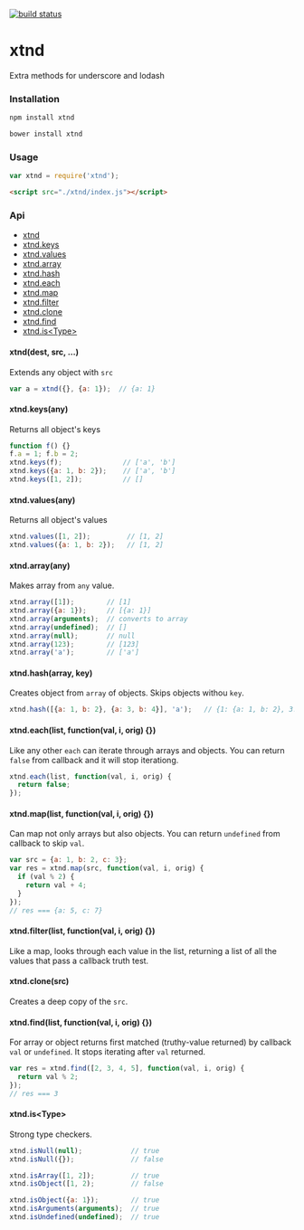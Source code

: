 [![build status](https://secure.travis-ci.org/artjock/xtnd.png)](http://travis-ci.org/artjock/xtnd)

xtnd
====
Extra methods for underscore and lodash

### Installation

```js
npm install xtnd
```
```js
bower install xtnd
```

### Usage

```js
var xtnd = require('xtnd');
```
```html
<script src="./xtnd/index.js"></script>
```

### Api

* [xtnd](#xtnd)
* [xtnd.keys](#keys)
* [xtnd.values](#values)
* [xtnd.array](#array)
* [xtnd.hash](#hash)
* [xtnd.each](#each)
* [xtnd.map](#map)
* [xtnd.filter](#filter)
* [xtnd.clone](#clone)
* [xtnd.find](#find)
* [xtnd.is&lt;Type&gt;](#is)


<a name="xtnd"></a>
#### xtnd(dest, src, ...)
Extends any object with `src`
```js
var a = xtnd({}, {a: 1});  // {a: 1}
```

<a name="keys"></a>
#### xtnd.keys(any)
Returns all object's keys
```js
function f() {}
f.a = 1; f.b = 2;
xtnd.keys(f);               // ['a', 'b']
xtnd.keys({a: 1, b: 2});    // ['a', 'b']
xtnd.keys([1, 2]);          // []
```

<a name="values"></a>
#### xtnd.values(any)
Returns all object's values
```js
xtnd.values([1, 2]);         // [1, 2]
xtnd.values({a: 1, b: 2});   // [1, 2]
```

<a name="array"></a>
#### xtnd.array(any)
Makes array from `any` value.
```js
xtnd.array([1]);        // [1]
xtnd.array({a: 1});     // [{a: 1}]
xtnd.array(arguments);  // converts to array
xtnd.array(undefined);  // []
xtnd.array(null);       // null
xtnd.array(123);        // [123]
xtnd.array('a');        // ['a']
```

<a name="hash"></a>
#### xtnd.hash(array, key)
Creates object from `array` of objects. Skips objects withou `key`. 
```js
xtnd.hash([{a: 1, b: 2}, {a: 3, b: 4}], 'a');   // {1: {a: 1, b: 2}, 3: {a: 3, b: 4}}
```

<a name="each"></a>
#### xtnd.each(list, function(val, i, orig) {})
Like any other `each` can iterate through arrays and objects. You can return `false` from callback and it will stop iterationg.
```js
xtnd.each(list, function(val, i, orig) {
  return false;
});
```

<a name="map"></a>
#### xtnd.map(list, function(val, i, orig) {})
Can map not only arrays but also objects. You can return `undefined` from callback to skip `val`.
```js
var src = {a: 1, b: 2, c: 3};
var res = xtnd.map(src, function(val, i, orig) {
  if (val % 2) {
    return val + 4;
  }
});
// res === {a: 5, c: 7}
```

<a name="filter"></a>
#### xtnd.filter(list, function(val, i, orig) {})
Like a map, looks through each value in the list, returning a list of all the values that pass a callback truth test.

<a name="clone"></a>
#### xtnd.clone(src)
Creates a deep copy of the `src`.

<a name="find"></a>
#### xtnd.find(list, function(val, i, orig) {})
For array or object returns first matched (truthy-value returned) by callback `val` or `undefined`. It stops iterating after `val` returned.
```js
var res = xtnd.find([2, 3, 4, 5], function(val, i, orig) {
  return val % 2;  
});
// res === 3
```

<a name="is"></a>
#### xtnd.is&lt;Type&gt;
Strong type checkers.

```js
xtnd.isNull(null);            // true
xtnd.isNull({});              // false

xtnd.isArray([1, 2]);         // true
xtnd.isObject([1, 2);         // false

xtnd.isObject({a: 1});        // true
xtnd.isArguments(arguments);  // true
xtnd.isUndefined(undefined);  // true
```

